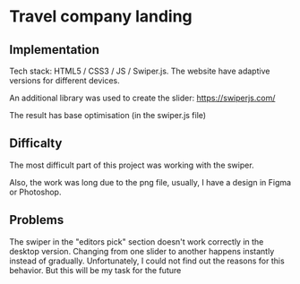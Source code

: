 # Travel company landing

## Implementation

Tech stack: HTML5 / CSS3 / JS / Swiper.js.
The website have adaptive versions for different devices.

An additional library was used to create the slider:
https://swiperjs.com/

The result has base optimisation (in the swiper.js file)

## Difficalty

The most difficult part of this project was working with the swiper. 

Also, the work was long due to the png file, usually, I have a design in Figma or Photoshop.

## Problems

The swiper in the "editors pick" section doesn't work correctly in the desktop version. Changing from one slider to another happens instantly instead of gradually. Unfortunately, I could not find out the reasons for this behavior. But this will be my task for the future
